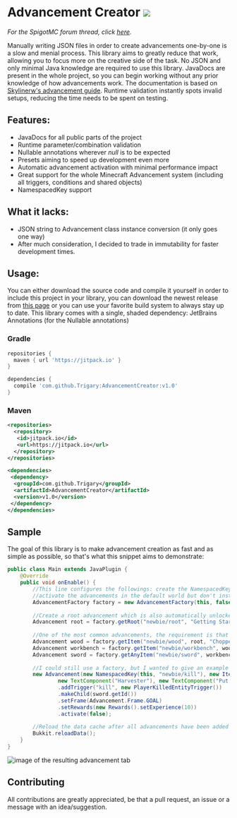 # Advancement Creator [![](https://jitpack.io/v/Trigary/AdvancementCreator.svg)](https://jitpack.io/#Trigary/AdvancementCreator)

*For the SpigotMC forum thread, click [here](https://www.spigotmc.org/threads/advancement-creator-rapid-advancement-creation-library.293465/).*

Manually writing JSON files in order to create advancements one-by-one is a slow and menial process.
This library aims to greatly reduce that work, allowing you to focus more on the creative side of the task.
No JSON and only minimal Java knowledge are required to use this library.
JavaDocs are present in the whole project, so you can begin working without any prior knowledge of how advancements work.
The documentation is based on [Skylinerw's advancement guide](https://github.com/skylinerw/guides/blob/master/java/advancements.md).
Runtime validation instantly spots invalid setups, reducing the time needs to be spent on testing.

## Features:
 - JavaDocs for all public parts of the project
 - Runtime parameter/combination validation
 - Nullable annotations wherever *null* is to be expected
 - Presets aiming to speed up development even more
 - Automatic advancement activation with minimal performance impact
 - Great support for the whole Minecraft Advancement system (including all triggers, conditions and shared objects)
 - NamespacedKey support

## What it lacks:
 - JSON string to Advancement class instance conversion (it only goes one way)
 - After much consideration, I decided to trade in immutability for faster development times.

## Usage:
You can either download the source code and compile it yourself in order to include this project in your library, you can download the newest release from [this page](https://github.com/Trigary/AdvancementCreator/releases) or you can use your favorite build system to always stay up to date.
This library comes with a single, shaded dependency: JetBrains Annotations (for the Nullable annotations)

### Gradle
```groovy
repositories {
  maven { url 'https://jitpack.io' }
}

dependencies {
  compile 'com.github.Trigary:AdvancementCreator:v1.0'
}
```

### Maven

```xml
<repositories>
  <repository>
   <id>jitpack.io</id>
   <url>https://jitpack.io</url>
  </repository>
</repositories>

<dependencies>
 <dependency>
  <groupId>com.github.Trigary</groupId>
  <artifactId>AdvancementCreator</artifactId>
  <version>v1.0</version>
 </dependency>
</dependencies>
```

## Sample
The goal of this library is to make advancement creation as fast and as simple as possible,
so that's what this snippet aims to demonstrate:

```java
public class Main extends JavaPlugin {
    @Override
    public void onEnable() {
        //This line configures the followings: create the NamespacedKeys in this plugin's namespace,
        //activate the advancements in the default world but don't instantly reload the data cache
        AdvancementFactory factory = new AdvancementFactory(this, false);
        
        //Create a root advancement which is also automatically unlocked (with a player head icon)
        Advancement root = factory.getRoot("newbie/root", "Getting Started", "Newbie Advancements", MaterialId.SKULL, 3, "blocks/dirt");
        
        //One of the most common advancements, the requirement is that you obtain an item:
        Advancement wood = factory.getItem("newbie/wood", root, "Chopper", "Chop down a tree", MaterialId.LOG);
        Advancement workbench = factory.getItem("newbie/workbench", wood, "Crafter", "Craft yourself a crafting table", MaterialId.CRAFTING_TABLE);
        Advancement sword = factory.getAnyItem("newbie/sword", workbench, "Armed to Teeth", "Craft a sword", MaterialId.WOODEN_SWORD, MaterialId.STONE_SWORD);
        
        //I could still use a factory, but I wanted to give an example of how development works without it:
        new Advancement(new NamespacedKey(this, "newbie/kill"), new ItemObject().setItem(MaterialId.STONE_SWORD),
                new TextComponent("Harvester"), new TextComponent("Put your weapon to good use"))
                .addTrigger("kill", new PlayerKilledEntityTrigger())
                .makeChild(sword.getId())
                .setFrame(Advancement.Frame.GOAL)
                .setRewards(new Rewards().setExperience(10))
                .activate(false);
        
        //Reload the data cache after all advancements have been added
        Bukkit.reloadData();
    }
}
```

![image of the resulting advancement tab](https://i.imgur.com/C6yUGif.png)

## Contributing
All contributions are greatly appreciated, be that a pull request, an issue or a message with an idea/suggestion.
